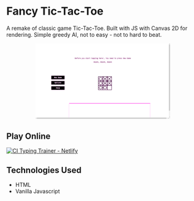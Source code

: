 # Fancy Tic-Tac-Toe
A remake of classic game Tic-Tac-Toe. Built with JS with Canvas 2D for rendering. Simple greedy AI, not to easy - not to hard to beat. 

<p align="center">
	<img alt="Fancy Tic-Tac-Toe Demo" src="demo.png" width="70%"/>
</p>


## Play Online
[![CI Typing Trainer - Netlify](https://img.shields.io/badge/netlify-%23000000.svg?style=for-the-badge&logo=netlify&logoColor=#violet)](https://fancytictactoe.netlify.app)


## Technologies Used
- HTML
- Vanilla Javascript

